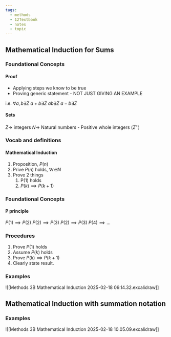 ```yaml
---
tags:
  - methods
  - 12Textbook
  - notes
  - topic
---
```

## Mathematical Induction for Sums
### Foundational Concepts
#### Proof
- Applying steps we know to be true
- Proving generic statement - NOT JUST GIVING AN EXAMPLE

i.e. 
$\forall a, b \exists Z$
$a+b \exists Z$
$ab \exists Z$ 
$a-b \exists Z$ 

#### Sets
$Z\rightarrow$ integers
$N\rightarrow$ Natural numbers - Positive whole integers ($Z^+$)

### Vocab and definitions

#### Mathematical Induction
1. Proposition, $P(n)$
2. Prive $P(n)$ holds, $\forall n \exists N$ 
3. Prove 2 things
	1. P$(1)$ holds
	2. $P(k) \implies P(k+1)$ 

### Foundational Concepts
#### P principle
$P(1) \implies P(2)$
$P(2) \implies P(3)$
$P(2) \implies P(3)$
$P(4) \implies ...$
### Procedures
1. Prove $P(1)$ holds
2. Assume $P(k)$ holds
3. Prove $P(k) \implies P(k+1)$ 
4. Clearly state result. 

### Examples
![[Methods 3B Mathematical Induction 2025-02-18 09.14.32.excalidraw]]


## Mathematical Induction with summation notation

### Examples
![[Methods 3B Mathematical Induction 2025-02-18 10.05.09.excalidraw]]